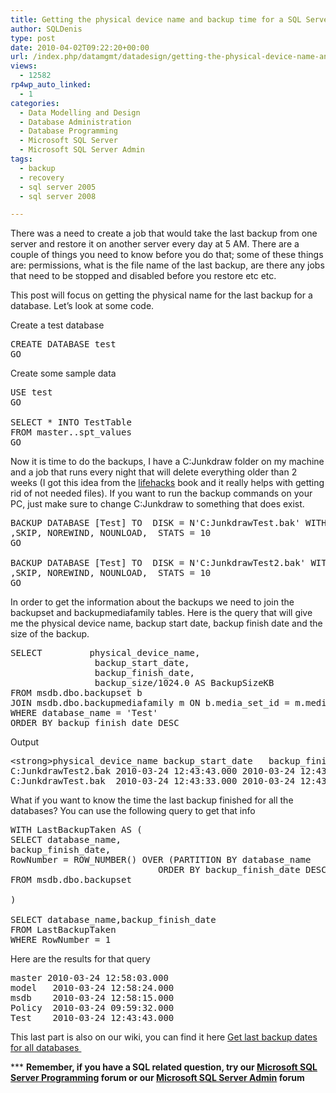 ```yaml
---
title: Getting the physical device name and backup time for a SQL Server database
author: SQLDenis
type: post
date: 2010-04-02T09:22:20+00:00
url: /index.php/datamgmt/datadesign/getting-the-physical-device-name-and-bac/
views:
  - 12582
rp4wp_auto_linked:
  - 1
categories:
  - Data Modelling and Design
  - Database Administration
  - Database Programming
  - Microsoft SQL Server
  - Microsoft SQL Server Admin
tags:
  - backup
  - recovery
  - sql server 2005
  - sql server 2008

---
```

There was a need to create a job that would take the last backup from one server and restore it on another server every day at 5 AM. There are a couple of things you need to know before you do that; some of these things are: permissions, what is the file name of the last backup, are there any jobs that need to be stopped and disabled before you restore etc etc.

This post will focus on getting the physical name for the last backup for a database. Let&#8217;s look at some code.

Create a test database

<pre>CREATE DATABASE test
GO</pre>

Create some sample data

<pre>USE test
GO

SELECT * INTO TestTable
FROM master..spt_values
GO</pre>

Now it is time to do the backups, I have a C:Junkdraw folder on my machine and a job that runs every night that will delete everything older than 2 weeks (I got this idea from the [lifehacks][1] book and it really helps with getting rid of not needed files). If you want to run the backup commands on your PC, just make sure to change C:Junkdraw to something that does exist.

<pre>BACKUP DATABASE [Test] TO  DISK = N'C:JunkdrawTest.bak' WITH NOFORMAT, NOINIT
,SKIP, NOREWIND, NOUNLOAD,  STATS = 10
GO

BACKUP DATABASE [Test] TO  DISK = N'C:JunkdrawTest2.bak' WITH NOFORMAT, NOINIT
,SKIP, NOREWIND, NOUNLOAD,  STATS = 10
GO</pre>

In order to get the information about the backups we need to join the backupset and backupmediafamily tables. Here is the query that will give me the physical device name, backup start date, backup finish date and the size of the backup.

<pre>SELECT			physical_device_name,
				backup_start_date,
				backup_finish_date,
				backup_size/1024.0 AS BackupSizeKB
FROM msdb.dbo.backupset b
JOIN msdb.dbo.backupmediafamily m ON b.media_set_id = m.media_set_id
WHERE database_name = 'Test'
ORDER BY backup_finish_date DESC</pre>

Output

<pre>&lt;strong&gt;physical_device_name	backup_start_date	backup_finish_date	BackupSizeKB&lt;/strong&gt;
C:JunkdrawTest2.bak	2010-03-24 12:43:43.000	2010-03-24 12:43:43.000	1483.000000
C:JunkdrawTest.bak	2010-03-24 12:43:33.000	2010-03-24 12:43:33.000	1482.000000</pre>

What if you want to know the time the last backup finished for all the databases? You can use the following query to get that info

<pre>WITH LastBackupTaken AS (
SELECT database_name,
backup_finish_date,
RowNumber = ROW_NUMBER() OVER (PARTITION BY database_name 
							ORDER BY backup_finish_date DESC)
FROM msdb.dbo.backupset 

)

SELECT database_name,backup_finish_date 
FROM LastBackupTaken
WHERE RowNumber = 1</pre>

Here are the results for that query

<pre>master	2010-03-24 12:58:03.000
model	2010-03-24 12:58:24.000
msdb	2010-03-24 12:58:15.000
Policy	2010-03-24 09:59:32.000
Test	2010-03-24 12:43:43.000</pre>

This last part is also on our wiki, you can find it here [Get last backup dates for all databases &#8206;][2]

\*** **Remember, if you have a SQL related question, try our [Microsoft SQL Server Programming][3] forum or our [Microsoft SQL Server Admin][4] forum**<ins></ins>

 [1]: http://www.amazon.com/gp/product/0470238364?ie=UTF8&tag=sql08-20&linkCode=as2&camp=1789&creative=390957&creativeASIN=0470238364
 [2]: http://wiki.ltd.local/index.php/Get_last_backup_dates_for_all_databases
 [3]: http://forum.ltd.local/viewforum.php?f=17
 [4]: http://forum.ltd.local/viewforum.php?f=22